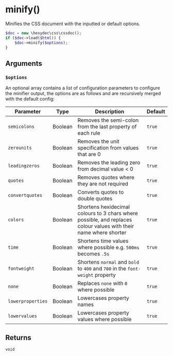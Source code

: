 # minify()

Minifies the CSS document with the inputted or default options.

```php
$doc = new \hexydec\css\cssdoc();
if ($doc->load($html)) {
	$doc->minify($options);
}
```

## Arguments

### `$options`

An optional array contains a list of configuration parameters to configure the minifier output, the options are as follows and are recursively merged with the default config:

<table>
	<thead>
		<tr>
			<th>Parameter</th>
			<th>Type</th>
			<th>Description</th>
			<th>Default</th>
		</tr>
	</thead>
	<tbody>
		<tr>
			<td><code>semicolons</code></td>
			<td>Boolean</td>
			<td>Removes the semi-colon from the last property of each rule</td>
			<td><code>true</code></td>
		</tr>
		<tr>
			<td><code>zerounits</code></td>
			<td>Boolean</td>
			<td>Removes the unit specification from values that are 0</td>
			<td><code>true</code></td>
		</tr>
		<tr>
			<td><code>leadingzeros</code></td>
			<td>Boolean</td>
			<td>Removes the leading zero from decimal value < 0</td>
			<td><code>true</code></td>
		</tr>
		<tr>
			<td><code>quotes</code></td>
			<td>Boolean</td>
			<td>Removes quotes where they are not required</td>
			<td><code>true</code></td>
		</tr>
		<tr>
			<td><code>convertquotes</code></td>
			<td>Boolean</td>
			<td>Converts quotes to double quotes</td>
			<td><code>true</code></td>
		</tr>
		<tr>
			<td><code>colors</code></td>
			<td>Boolean</td>
			<td>Shortens hexidecimal colours to 3 chars where possible, and replaces colour values with their name where shorter</td>
			<td><code>true</code></td>
		</tr>
		<tr>
			<td><code>time</code></td>
			<td>Boolean</td>
			<td>Shortens time values where possible e.g. <code>500ms</code> becomes <code>.5s</code></td>
			<td><code>true</code></td>
		</tr>
		<tr>
			<td><code>fontweight</code></td>
			<td>Boolean</td>
			<td>Shortens <code>normal</code> and <code>bold</code> to <code>400</code> and <code>700</code> in the <code>font-weight</code> property</td>
			<td><code>true</code></td>
		</tr>
		<tr>
			<td><code>none</code></td>
			<td>Boolean</td>
			<td>Replaces <code>none</code> with <code>0</code> where possible</td>
			<td><code>true</code></td>
		</tr>
		<tr>
			<td><code>lowerproperties</code></td>
			<td>Boolean</td>
			<td>Lowercases property names</td>
			<td><code>true</code></td>
		</tr>
		<tr>
			<td><code>lowervalues</code></td>
			<td>Boolean</td>
			<td>Lowercases property values where possible</td>
			<td><code>true</code></td>
		</tr>
	</tbody>
</table>

## Returns

`void`

